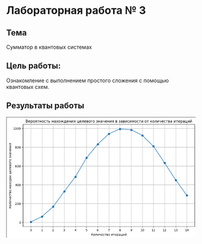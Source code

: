 # Лабораторная работа № 3

## Тема

Сумматор в квантовых системах

## Цель работы:

Ознакомление с выполнением простого сложения с помощью квантовых схем.

## Результаты работы

![image](../../images/lab5_ans.png)
